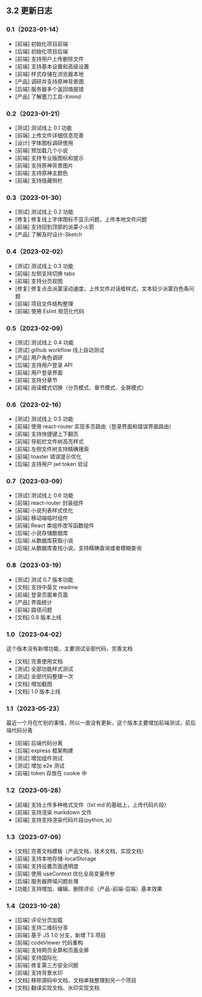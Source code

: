 ## 3.2 更新日志

### 0.1（2023-01-14）

- [前端] 初始化项目前端
- [后端] 初始化项目后端
- [前端] 支持用户上传删除文件
- [前端] 支持基本设置和高级设置
- [前端] 样式存储在浏览器本地
- [产品] 调研并支持原神背景图
- [后端] 服务器多个返回值报错
- [产品] 了解墨刀工具-Xmind

### 0.2（2023-01-21）

- [测试] 测试线上 0.1 功能
- [前端] 上传文件详细信息完善
- [设计] 字体图标调研使用
- [前端] 预加载几个小说
- [前端] 支持专业版图标和提示
- [前端] 支持原神背景图片
- [前端] 支持原神主题色
- [前端] 支持隐藏侧栏

### 0.3（2023-01-30）

- [测试] 测试线上 0.2 功能
- [修复] 修复线上字体图标不显示问题，上传本地文件问题
- [前端] 支持回到顶部的派蒙小火箭
- [产品] 了解及时设计-Sketch

### 0.4（2023-02-02）

- [测试] 测试线上 0.3 功能
- [前端] 左侧支持切换 tabs
- [前端] 支持分页视图
- [修复] 修复点击派蒙滚动速度，上传文件对话框样式，文本较少派蒙白色条问题
- [前端] 项目文件结构整理
- [前端] 使用 Eslint 规范化代码

### 0.5（2023-02-09）

- [测试] 测试线上 0.4 功能
- [测试] github workflow 线上自动测试
- [产品] 用户角色调研
- [后端] 支持用户登录 API
- [前端] 用户登录界面
- [前端] 支持分章节
- [前端] 阅读模式切换（分页模式、章节模式、全屏模式）

### 0.6（2023-02-16）

- [测试] 测试线上 0.5 功能
- [前端] 使用 react-router 实现多页路由（登录界面和错误界面路由）
- [前端] 支持快捷键上下翻页
- [前端] 导航栏文件树高亮样式
- [前端] 左侧文件树支持精确搜索
- [前端] toaster 错误提示优化
- [后端] 支持用户 jwt token 验证

### 0.7（2023-03-09）

- [测试] 测试线上 0.6 功能
- [前端] react-router 封装组件
- [前端] 小说列表样式优化
- [前端] 移动端临时组件
- [前端] React 类组件改写函数组件
- [后端] 小说存储数据库
- [后端] 从数据库获取小说
- [后端] 从数据库查找小说，支持精确查询或者模糊查询

### 0.8（2023-03-19）

- [测试] 测试 0.7 版本功能
- [文档] 支持中英文 readme
- [前端] 登录页面单页面
- [产品] 界面统计
- [前端] 路径问题
- [文档] 0.8 版本上线

### 1.0（2023-04-02）

这个版本没有新增功能，主要测试全部代码，完善文档

- [文档] 完善使用文档
- [测试] 全部功能样式测试
- [测试] 全部代码整理一次
- [文档] 增加截图
- [文档] 1.0 版本上线

### 1.1（2023-05-23）

最近一个月在忙别的事情，所以一直没有更新，这个版本主要增加前端测试，前后端代码分离

- [前端] 后端代码分离
- [后端] express 框架构建
- [测试] 增加组件测试
- [测试] 增加 e2e 测试
- [前端] token 存放在 cookie 中

### 1.2（2023-05-28）

- [前端] 支持上传多种格式文件（txt md 的基础上，上传代码片段）
- [前端] 支持渲染 markdown 文件
- [前端] 支持支持渲染代码片段(python, js)

### 1.3（2023-07-09）

- [文档] 完善文档模板（产品文档，技术文档，实现文档）
- [前端] 支持本地存储-localStorage
- [前端] 支持设置页面透明度
- [前端] 使用 useContext 优化全局变量传参
- [后端] 服务器跨域问题处理
- [功能] 支持增加、编辑、删除评论（产品-前端-后端）基本效果

### 1.4（2023-10-28）

- [后端] 评论分页加载
- [前端] 支持二维码分享
- [前端] 基于 JS 1.0 分支，新增 TS 项目
- [前端] codeViewer 代码重构
- [前端] 支持网页全屏和页面全屏
- [前端] 支持国际化
- [前端] 修复第三方安全问题
- [前端] 支持背景水印
- [文档] 移除源码中文档，文档单独整理到另一个项目
- [文档] 翻译实现文档、水印实现文档
